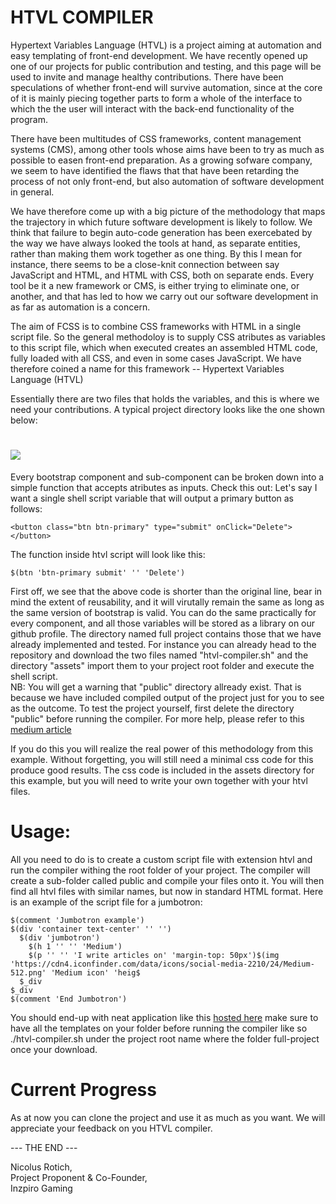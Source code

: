 # HTVL COMPILER 
Hypertext Variables Language (HTVL) is a project aiming at automation and easy templating of front-end development. We have recently opened up one of our projects for public  contribution and testing, and this page will be used to invite and manage healthy contributions. There have been speculations of whether  front-end will survive automation, since at the core of it is mainly piecing together parts to form a whole of the interface  to which the the user will interact with the back-end functionality of the program.

There have been multitudes of CSS frameworks, content management systems (CMS), among other tools whose aims have been to try  as much as possible to easen front-end preparation. As a growing sofware company, we seem to have identified the flaws that  that have been retarding the process of not only front-end, but also automation of software development in general. 

We have therefore come up with a big picture of the methodology that maps the trajectory in which future software development is likely to follow. We think that failure to begin auto-code generation has been exercebated by the way we have always looked the tools at hand, as separate entities, rather than making them work together as one thing. By this I mean for instance, there seems to be a close-knit connection between say JavaScript and HTML, and HTML with CSS, both on separate ends. Every tool be it a new framework or CMS, is either trying to eliminate one, or another, and that has led to how we carry out our software development in as far as automation is a concern.  

The aim of FCSS is to combine CSS frameworks with HTML in a single script file. So the general methodoloy is to supply CSS atributes as variables to this script file, which when executed creates an assembled HTML code, fully loaded with all CSS, and even in some cases JavaScript. We have therefore coined a name for this framework -- Hypertext Variables Language (HTVL)

Essentially there are two files that holds the variables, and this is where we need your contributions. A typical project directory looks like the one shown below:
# ![](https://imgur.com/a/pwFtxru)

Every bootstrap component and sub-component can be broken down into a simple function that accepts atributes as inputs. 
Check this out: Let's say I want a single shell script variable that will output a primary button as follows:

```
<button class="btn btn-primary" type="submit" onClick="Delete"></button>
```

The function inside htvl script will look like this:

```
$(btn 'btn-primary submit' '' 'Delete')
```
First off, we see that the above code is shorter than the original line, bear in mind the extent of reusability, and it will virutally remain the same as long as the same version of bootstrap is valid. You can do the same practically for every component, and all those variables will be stored as a library on our github profile. The directory named full project contains those that we have already implemented and tested. For instance you can already head to the repository and download the two files named "htvl-compiler.sh" and the directory "assets" import them to your project root folder and execute the shell script.  
NB: You will get a warning that "public" directory allready exist. That is because we have included compiled output of the project just for you to see as the outcome. To test the project yourself, first delete the directory "public" before running the compiler. For more help, please refer to this [medium article](https://medium.com/) 

If you do this you will realize the real power of this methodology from this example. Without forgetting, you will still need a minimal css code for this produce good results. The css code is included in the assets directory for this example, but you will need to write your own together with your htvl files. 
# Usage:
All you need to do is to create a custom script file with extension htvl and run the compiler withing the root folder of your project. The compiler will create a sub-folder called public and compile your files onto it. You will then find all htvl files with similar names, but now in standard HTML format. Here is an example of the script file for a jumbotron:

```
$(comment 'Jumbotron example')
$(div 'container text-center' '' '')
  $(div 'jumbotron')
    $(h 1 '' '' 'Medium')
    $(p '' '' 'I write articles on' 'margin-top: 50px')$(img 'https://cdn4.iconfinder.com/data/icons/social-media-2210/24/Medium-512.png' 'Medium icon' 'heig$
  $_div
$_div
$(comment 'End Jumbotron')

```
You should end-up with neat application like this [hosted here](http://bootstrap-htvl.surge.sh/jumbotron.html) make sure to have all the templates on your folder before running the compiler like so ./htvl-compiler.sh under the project root name where the folder full-project once your download.

# Current Progress  
As at now you can clone the project and use it as much as you want. We will appreciate your feedback on you HTVL compiler.  

--- THE END ---


Nicolus Rotich,  
Project Proponent & Co-Founder,  
Inzpiro Gaming  


